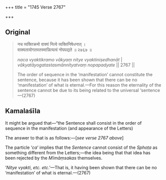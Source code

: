 +++
title = "1745 Verse 2767"

+++
## Original 
>
> नच व्यक्तिक्रमो वाक्यं नित्ये व्यक्तिनिषेधनात् ।  
> वाक्यतायोगतस्तस्मान्नित्यत्वं नोपपद्यते ॥ २७६७ ॥ 
>
> *naca vyaktikramo vākyaṃ nitye vyaktiniṣedhanāt* \|  
> *vākyatāyogatastasmānnityatvaṃ nopapadyate* \|\| 2767 \|\| 
>
> The order of sequence in the ‘manifestation’ cannot constitute the sentence, because it has been shown that there can be no ‘manifestation’ of what is eternal.—For this reason the eternality of the sentence cannot be due to its being related to the universal ‘sentence—(2767)



## Kamalaśīla

It might be argued that—“the Sentence shall consist in the order of sequence in the manifestation (and appearance of the Letters)

The answer to that is as follows:—[*see verse 2767 above*]

The particle ‘*ca*’ implies that the *Sentence* cannot consist of the *Sphoṭa* as something different from the Letters;—the idea being that that idea has been rejected by the *Mīmāṃsakas* themselves.

‘*Nitye vyakti*, *etc. etc*.’—That is, it having been shown that there can be no ‘manifestation’ of what is eternal.—(2767)


